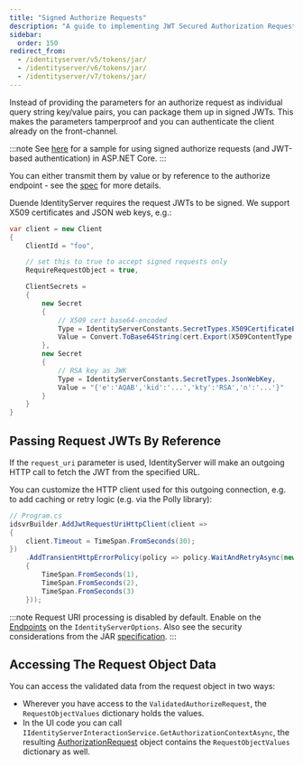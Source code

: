 ```yaml
---
title: "Signed Authorize Requests"
description: "A guide to implementing JWT Secured Authorization Requests (JAR) in IdentityServer, allowing authorization parameters to be packaged in signed JWTs for tamperproof requests and front-channel client authentication."
sidebar:
  order: 150
redirect_from:
  - /identityserver/v5/tokens/jar/
  - /identityserver/v6/tokens/jar/
  - /identityserver/v7/tokens/jar/
---
```


Instead of providing the parameters for an authorize request as individual query string key/value pairs, you can package them up in signed JWTs.
This makes the parameters tamperproof and you can authenticate the client already on the front-channel.

:::note
See [here](/identityserver/samples/basics#mvc-client-with-jar-and-jwt-based-authentication) for a sample for using signed authorize requests (and JWT-based authentication) in ASP.NET Core.
:::

You can either transmit them by value or by reference to the authorize endpoint - see the [spec](https://openid.net/specs/openid-connect-core-1_0.html#jwtrequests) for more details.

Duende IdentityServer requires the request JWTs to be signed. We support X509 certificates and JSON web keys, e.g.:

```cs
var client = new Client
{
    ClientId = "foo",

    // set this to true to accept signed requests only
    RequireRequestObject = true,

    ClientSecrets = 
    {
        new Secret
        {
            // X509 cert base64-encoded
            Type = IdentityServerConstants.SecretTypes.X509CertificateBase64,
            Value = Convert.ToBase64String(cert.Export(X509ContentType.Cert))
        },
        new Secret
        {
            // RSA key as JWK
            Type = IdentityServerConstants.SecretTypes.JsonWebKey,
            Value = "{'e':'AQAB','kid':'...','kty':'RSA','n':'...'}"
        }
    }
}
```

## Passing Request JWTs By Reference
If the `request_uri` parameter is used, IdentityServer will make an outgoing HTTP call to fetch the JWT from the specified URL.

You can customize the HTTP client used for this outgoing connection, e.g. to add caching or retry logic (e.g. via the Polly library):

```cs
// Program.cs
idsvrBuilder.AddJwtRequestUriHttpClient(client =>
{
    client.Timeout = TimeSpan.FromSeconds(30);
})
    .AddTransientHttpErrorPolicy(policy => policy.WaitAndRetryAsync(new[]
    {
        TimeSpan.FromSeconds(1),
        TimeSpan.FromSeconds(2),
        TimeSpan.FromSeconds(3)
    }));
```

:::note
Request URI processing is disabled by default. Enable on the [Endpoints](/identityserver/reference/options#endpoints) on the `IdentityServerOptions`. Also see the security considerations from the JAR [specification](https://tools.ietf.org/html/draft-ietf-oauth-jwsreq-23#section-10.4).
:::

## Accessing The Request Object Data
You can access the validated data from the request object in two ways:

* Wherever you have access to the `ValidatedAuthorizeRequest`, the `RequestObjectValues` dictionary holds the values.
* In the UI code you can call `IIdentityServerInteractionService.GetAuthorizationContextAsync`, the resulting [AuthorizationRequest](/identityserver/reference/services/interaction-service/#authorizationrequest) object contains the `RequestObjectValues` dictionary as well.
